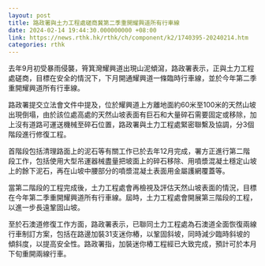 ```yaml
---
layout: post
title: 路政署與土力工程處磋商冀第二季重開耀興道所有行車線
date: 2024-02-14 19:44:30.000000000 +08:00
link: https://news.rthk.hk/rthk/ch/component/k2/1740395-20240214.htm
categories: rthk
---
```


去年9月初受暴雨侵襲，筲箕灣耀興道出現山泥傾瀉，路政署表示，正與土力工程處磋商，目標在安全的情況下，下月開通耀興道一條臨時行車線，並於今年第二季重開耀興道所有行車線。

路政署提交立法會文件中提及，位於耀興道上方離地面約60米至100米的天然山坡出現倒塌，由於該位處高處的天然山坡表面有巨石和大量碎石需要固定或移除，加上沒有道路可運送機械至碎石位置，路政署與土力工程處緊密聯繫及協調，分3個階段進行修復工程。

首階段包括清理路面上的泥石等有關工作已於去年12月完成，署方正進行第二階段工作，包括使用大型吊運器械盡量把坡面上的碎石移除、用噴漿混凝土穩定山坡上的餘下泥石，再在山坡中腰部分的噴漿混凝土表面用金屬護網覆蓋等。

當第二階段的工程完成後，土力工程處會再檢視及評估天然山坡表面的情況，目標在今年第二季重開耀興道所有行車線。屆時，土力工程處會開展第三階段的工程，以進一步長遠鞏固山坡。

至於石澳道修復工作方面，路政署表示，已聯同土力工程處為石澳道全面恢復兩線行車制訂方案，包括在路邊加裝31支迷你樁，以鞏固斜坡，同時減少臨時斜坡的傾斜度，以提高安全性。路政署指，加裝迷你樁工程經已大致完成，預計可於本月下旬重開兩線行車。

